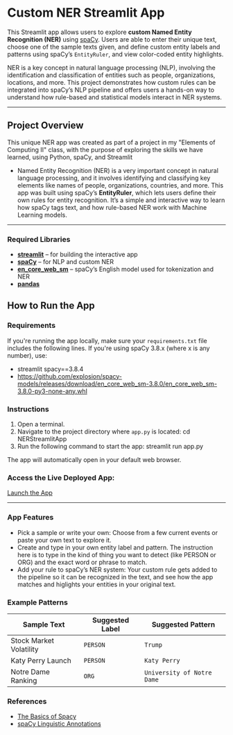 # Custom NER Streamlit App

This Streamlit app allows users to explore **custom Named Entity Recognition (NER)** using [spaCy](https://spacy.io/). Users are able to enter their unique text, choose one of the sample texts given, and define custom entity labels and patterns using spaCy’s `EntityRuler`, and view color-coded entity highlights.


NER is a key concept in natural language processing (NLP), involving the identification and classification of entities such as people, organizations, locations, and more. This project demonstrates how custom rules can be integrated into spaCy’s NLP pipeline and offers users a hands-on way to understand how rule-based and statistical models interact in NER systems.
- - - 
## Project Overview
This unique NER app was created as part of a project in my "Elements of Computing II" class, with the purpose of exploring the skills we have learned, using Python, spaCy, and Streamlit

* Named Entity Recognition (NER) is a very important concept in natural language processing, and it involves identifying and classifying key elements like names of people, organizations, countries, and more. This app was built using spaCy’s **EntityRuler**, which lets users define their own rules for entity recognition. It’s a simple and interactive way to learn how spaCy tags text, and how rule-based NER work with Machine Learning models. 

- - - 

### Required Libraries
- **[streamlit](https://streamlit.io/)** – for building the interactive app
- **[spaCy](https://spacy.io/)** – for NLP and custom NER
- **[en_core_web_sm](https://spacy.io/models/en#en_core_web_sm)** – spaCy’s English model used for tokenization and NER
- **[pandas](https://pandas.pydata.org/)**

## How to Run the App
  
### Requirements
If you're running the app locally, make sure your `requirements.txt` file includes the following lines. If you're using spaCy 3.8.x (where x is any number), use: 
- streamlit spacy==3.8.4 
- https://github.com/explosion/spacy-models/releases/download/en_core_web_sm-3.8.0/en_core_web_sm-3.8.0-py3-none-any.whl
  
### Instructions
1. Open a terminal.
2. Navigate to the project directory where `app.py` is located:
                 cd NERStreamlitApp
3. Run the following command to start the app:
                 streamlit run app.py

The app will automatically open in your default web browser.

### Access the Live Deployed App:
[Launch the App](https://scohenma-cohen-python-portfolio-nerstreamlitappapp-yfd209.streamlit.app/)
- - - 
### App Features
* Pick a sample or write your own: Choose from a few current events or paste your own text to explore it. 
* Create and type in your own entity label and pattern. The instruction here is to type in the kind of thing you want to detect (like PERSON or ORG) and the exact word or phrase to match.
* Add your rule to spaCy’s NER system: Your custom rule gets added to the pipeline so it can be recognized in the text, and see how the app matches and higlights your entities in your original text.

### Example Patterns

| Sample Text | Suggested Label | Suggested Pattern |
|-------------|------------------|-------------------|
| Stock Market Volatility | `PERSON` | `Trump` |
| Katy Perry Launch | `PERSON` | `Katy Perry` |
| Notre Dame Ranking | `ORG` | `University of Notre Dame` |

### References
* [The Basics of Spacy](https://spacy.pythonhumanities.com/01_01_install_and_containers.html)
* [spaCy Linguistic Annotations](https://spacy.pythonhumanities.com/01_02_linguistic_annotations.html)

